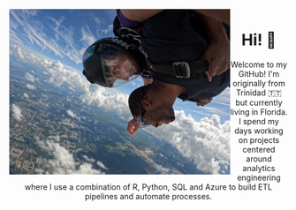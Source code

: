 <img width="400" align='left' src="header_image.jpg">

<h1 align="center"> Hi! 👋 </h1>

<p align="center">
Welcome to my GitHub! I'm originally from Trinidad 🇹🇹 but currently living in Florida. I spend my days working on projects centered around analytics engineering where I use a combination of R, Python, SQL and Azure to build ETL pipelines and automate processes.
</p>
